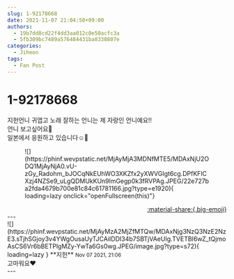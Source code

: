 ```yaml
---
slug: 1-92178668
date: 2021-11-07 21:04:50+09:00
authors:
  - 19b7dd8cd22f4dd3aa012c0e50acfc3a
  - 5fb309bc7489a576484431ba8338807e
categories:
  - Jiheon
tags:
  - Fan Post
---
```


# 1-92178668

<div class="post-container" markdown="1">
<div class="content-container md-sidebar__scrollwrap" markdown="1">

지헌언니 귀엽고 노래 잘하는 언니는 제 자랑인 언니예요!!<br>언니 보고싶어요🥺<br>일본에서 응원하고 있습니다☺️🤍
<figure markdown="1">
![](https://phinf.wevpstatic.net/MjAyMjA3MDNfMTE5/MDAxNjU2ODQ1MjAyNjA0.vU-zGy_Radohm_bJOCqNkEUhWO3XKZfx2yXWVGIgt6cg.DPfKFlCXzj4NZSe9_uLgQDMUkKUn9lmGegp0k3fRVPAg.JPEG/22e727ba2fda4679b700e81c84c61781166.jpg?type=e1920){ loading=lazy onclick="openFullscreen(this)"}
</figure>


</div>
</div>

<div style="text-align: right;" markdown="1">
<a href="https://weverse.io/fromis9/fanpost/1-92178668" style="text-align: right;">:material-share:{.big-emoji}</a>
</div>
---

<div class="comments-container md-sidebar__scrollwrap" markdown="1">
<div class="comment" markdown="1">
<div class='id-container' markdown="1">
![](https://phinf.wevpstatic.net/MjAyMzA2MjZfMTQw/MDAxNjg3NzQ3NzE2NzE3.sTjhSGjoy3v4YWgOusaUyTJCAiIDDI34b7SBTjVAeUIg.TVETBI6wZ_tQjmoAsCS6Vr6bBETPlgMZy-YwTa6Gs0wg.JPEG/image.jpg?type=s72){ loading=lazy }
**<span class="artist">지헌</span>** <small>Nov 07 2021, 21:06</small><br>
</div>
<div class='comment-body' markdown="1">
고마워요❤
</div>
</div>
</div>
---
